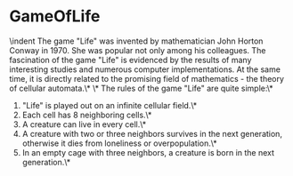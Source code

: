 # GameOfLife

\indent The game "Life" was invented by mathematician John Horton Conway in 1970. She was popular not only among his colleagues. The fascination of the game "Life" is evidenced by the results of many interesting studies and numerous computer implementations. At the same time, it is directly related to the promising field of mathematics - the theory of cellular automata.\\*
\\*
The rules of the game "Life" are quite simple:\\*
1) "Life" is played out on an infinite cellular field.\\*
2) Each cell has 8 neighboring cells.\\*
3) A creature can live in every cell.\\*
4) A creature with two or three neighbors survives in the next generation, otherwise it dies from loneliness or overpopulation.\\*
5) In an empty cage with three neighbors, a creature is born in the next generation.\\*
